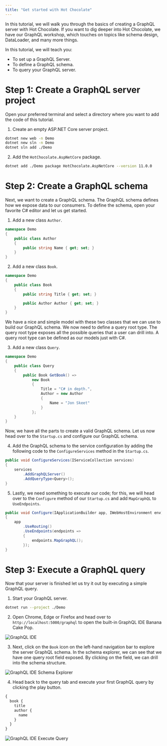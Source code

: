 ```yaml
---
title: "Get started with Hot Chocolate"
---
```


In this tutorial, we will walk you through the basics of creating a GraphQL server with Hot Chocolate. If you want to dig deeper into Hot Chocolate, we have our GraphQL workshop, which touches on topics like schema design, DataLoader, and many more things.

In this tutorial, we will teach you:

- To set up a GraphQL Server.
- To define a GraphQL schema.
- To query your GraphQL server.

# Step 1: Create a GraphQL server project

Open your preferred terminal and select a directory where you want to add the code of this tutorial.

1. Create an empty ASP.NET Core server project.

```bash
dotnet new web -n Demo
dotnet new sln -n Demo
dotnet sln add ./Demo
```

2. Add the `HotChocolate.AspNetCore` package.

```bash
dotnet add ./Demo package HotChocolate.AspNetCore --version 11.0.0
```

# Step 2: Create a GraphQL schema

Next, we want to create a GraphQL schema. The GraphQL schema defines how we expose data to our consumers. To define the schema, open your favorite C# editor and let us get started.

1. Add a new class `Author`.

```csharp
namespace Demo
{
    public class Author
    {
        public string Name { get; set; }
    }
}
```

2. Add a new class `Book`.

```csharp
namespace Demo
{
    public class Book
    {
        public string Title { get; set; }

        public Author Author { get; set; }
    }
}
```

We have a nice and simple model with these two classes that we can use to build our GraphQL schema. We now need to define a query root type. The query root type exposes all the possible queries that a user can drill into. A query root type can be defined as our models just with C#.

3. Add a new class `Query`.

```csharp
namespace Demo
{
    public class Query
    {
        public Book GetBook() =>
            new Book
            {
                Title = "C# in depth.",
                Author = new Author
                {
                    Name = "Jon Skeet"
                }
            };
    }
}
```

Now, we have all the parts to create a valid GraphQL schema. Let us now head over to the `Startup.cs` and configure our GraphQL schema.

4. Add the GraphQL schema to the service configuration by adding the following code to the `ConfigureServices` method in the `Startup.cs`.

```csharp
public void ConfigureServices(IServiceCollection services)
{
    services
        .AddGraphQLServer()
        .AddQueryType<Query>();
}
```

5. Lastly, we need something to execute our code; for this, we will head over to the `Configure` method of our `Startup.cs` and add `MapGraphQL` to `UseEndpoints`.

```csharp
public void Configure(IApplicationBuilder app, IWebHostEnvironment env)
{
    app
        .UseRouting()
        .UseEndpoints(endpoints =>
        {
            endpoints.MapGraphQL();
        });
}
```

# Step 3: Execute a GraphQL query

Now that your server is finished let us try it out by executing a simple GraphQL query.

1. Start your GraphQL server.

```bash
dotnet run --project ./Demo
```

2. Open Chrome, Edge or Firefox and head over to `http://localhost:5000/graphql` to open the built-in GraphQL IDE Banana Cake Pop.

![GraphQL IDE](../../images/get-started-bcp.png)

3. Next, click on the `Book` icon on the left-hand navigation bar to explore the server GraphQL schema. In the schema explorer, we can see that we have one query root field exposed. By clicking on the field, we can drill into the schema structure.

![GraphQL IDE Schema Explorer](../../images/get-started-bcp-schema-explorer.png)

4. Head back to the query tab and execute your first GraphQL query by clicking the play button.

```graphql
{
  book {
    title
    author {
      name
    }
  }
}
```

![GraphQL IDE Execute Query](../../images/get-started-bcp-query.png)
